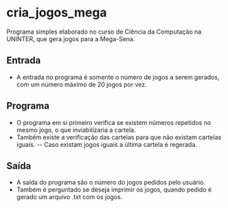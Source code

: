 # cria_jogos_mega

Programa simples elaborado no curso de Ciência da Computação na UNINTER, que gera jogos para a Mega-Sena.

## Entrada
 - A entrada no programa é somente o número de jogos a serem gerados, com um número máximo de 20 jogos por vez.

## Programa
  - O programa em si primeiro verifica se existem números repetidos no mesmo jogo, o que inviabilizaria a cartela.
  - Também existe a verificação das cartelas para que não existam cartelas iguais.
    -- Caso existam jogos iguais a última cartela é regerada.

## Saída
  - A saída do programa são o número do jogos pedidos pelo usuário. 
  - Também é perguntado se deseja imprimir os jogos, quando pedido é gerado um arquivo .txt com os jogos. 

